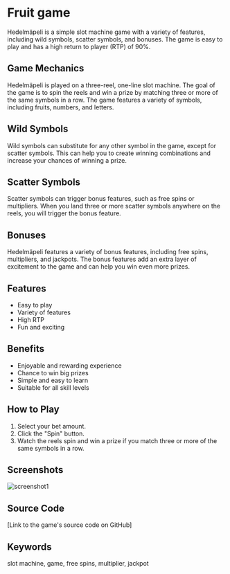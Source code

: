 # Fruit game

Hedelmäpeli is a simple slot machine game with a variety of features, including wild symbols, scatter symbols, and bonuses. The game is easy to play and has a high return to player (RTP) of 90%.

## Game Mechanics

Hedelmäpeli is played on a three-reel, one-line slot machine. The goal of the game is to spin the reels and win a prize by matching three or more of the same symbols in a row. The game features a variety of symbols, including fruits, numbers, and letters.

## Wild Symbols

Wild symbols can substitute for any other symbol in the game, except for scatter symbols. This can help you to create winning combinations and increase your chances of winning a prize.

## Scatter Symbols

Scatter symbols can trigger bonus features, such as free spins or multipliers. When you land three or more scatter symbols anywhere on the reels, you will trigger the bonus feature.

## Bonuses

Hedelmäpeli features a variety of bonus features, including free spins, multipliers, and jackpots. The bonus features add an extra layer of excitement to the game and can help you win even more prizes.

## Features

* Easy to play
* Variety of features
* High RTP
* Fun and exciting

## Benefits

* Enjoyable and rewarding experience
* Chance to win big prizes
* Simple and easy to learn
* Suitable for all skill levels

## How to Play

1. Select your bet amount.
2. Click the "Spin" button.
3. Watch the reels spin and win a prize if you match three or more of the same symbols in a row.

## Screenshots
![screenshot1](https://github.com/UserGotem/Hedelmapeli/assets/123076970/c44c2b66-b0d7-4c4f-8fdd-bff0bc7fe5a0)



## Source Code

[Link to the game's source code on GitHub]

## Keywords

slot machine, game, free spins, multiplier, jackpot
